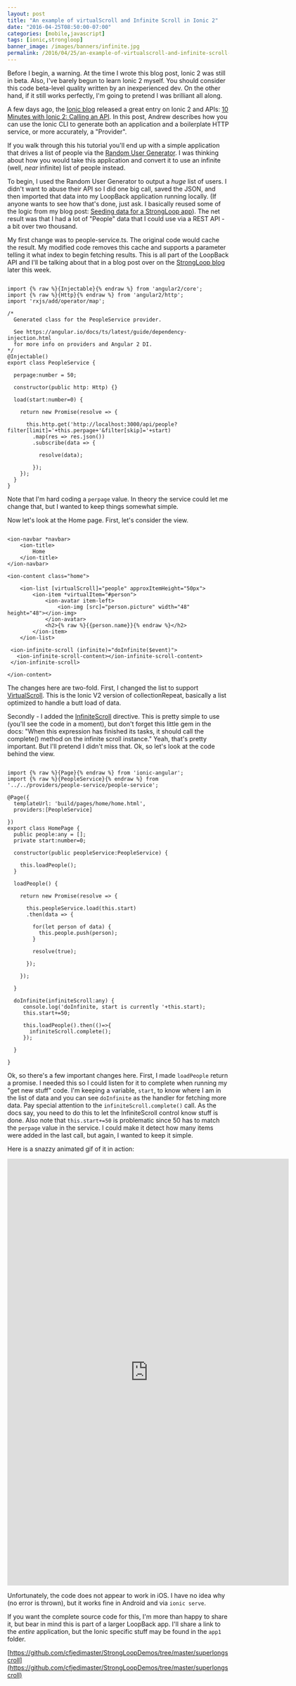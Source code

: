 ```yaml
---
layout: post
title: "An example of virtualScroll and Infinite Scroll in Ionic 2"
date: "2016-04-25T08:50:00-07:00"
categories: [mobile,javascript]
tags: [ionic,strongloop]
banner_image: /images/banners/infinite.jpg
permalink: /2016/04/25/an-example-of-virtualscroll-and-infinite-scroll-in-ionic-2
---
```


Before I begin, a warning. At the time I wrote this blog post, Ionic 2 was still in beta. Also, I've barely begun to learn Ionic 2 myself. You should consider this code beta-level quality written by an inexperienced dev. On the other hand, if it still works perfectly, I'm going to pretend I was brilliant all along.

<!--more-->

A few days ago, the [Ionic blog](http://blog.ionic.io) released a great entry on Ionic 2 and APIs: [10 Minutes with Ionic 2: Calling an API](http://blog.ionic.io/10-minutes-with-ionic-2-calling-an-api/). In this post, Andrew describes how you can use the Ionic CLI to generate both an application and a boilerplate HTTP service, or more accurately, a "Provider". 

If you walk through this his tutorial you'll end up with a simple application that drives a list of people via the [Random User Generator](https://randomuser.me/). I was thinking about how you would take this application and convert it to use an infinite (well, *near* infinite) list of people instead. 

To begin, I used the Random User Generator to output a *huge* list of users. I didn't want to abuse their API so I did one big call, saved the JSON, and then imported that data into my LoopBack application running locally. (If anyone wants to see how that's done, just ask. I basically reused some of the logic from my blog post: [Seeding data for a StrongLoop app](https://www.raymondcamden.com/2016/01/06/seeding-data-for-a-strongloop-app/)). The net result was that I had a lot of "People" data that I could use via a REST API - a bit over two thousand.

My first change was to people-service.ts. The original code would cache the result. My modified code removes this cache and supports a parameter telling it what index to begin fetching results. This is all part of the LoopBack API and I'll be talking about that in a blog post over on the [StrongLoop blog](https://strongloop.com/strongblog/) later this week.

<pre><code class="language-javascript">
import {% raw %}{Injectable}{% endraw %} from 'angular2/core';
import {% raw %}{Http}{% endraw %} from 'angular2/http';
import 'rxjs/add/operator/map';

/*
  Generated class for the PeopleService provider.

  See https://angular.io/docs/ts/latest/guide/dependency-injection.html
  for more info on providers and Angular 2 DI.
*/
@Injectable()
export class PeopleService {

  perpage:number = 50;
  
  constructor(public http: Http) {}

  load(start:number=0) {

    return new Promise(resolve =&gt; {
      
      this.http.get('http://localhost:3000/api/people?filter[limit]='+this.perpage+'&filter[skip]='+start)
        .map(res =&gt; res.json())
        .subscribe(data =&gt; {

          resolve(data);

        });
    });
  }
}
</code></pre>

Note that I'm hard coding a `perpage` value. In theory the service could let me change that, but I wanted to keep things somewhat simple. 

Now let's look at the Home page. First, let's consider the view.

<pre><code class="language-markup">
&lt;ion-navbar *navbar&gt;
	&lt;ion-title&gt;
		Home
	&lt;&#x2F;ion-title&gt;
&lt;&#x2F;ion-navbar&gt;

&lt;ion-content class=&quot;home&quot;&gt;
	
	&lt;ion-list [virtualScroll]=&quot;people&quot; approxItemHeight=&quot;50px&quot;&gt;
		&lt;ion-item *virtualItem=&quot;#person&quot;&gt;
			&lt;ion-avatar item-left&gt;
				&lt;ion-img [src]=&quot;person.picture&quot; width=&quot;48&quot; height=&quot;48&quot;&gt;&lt;&#x2F;ion-img&gt;
			&lt;&#x2F;ion-avatar&gt;
			&lt;h2&gt;{% raw %}{{person.name}}{% endraw %}&lt;&#x2F;h2&gt;
		&lt;&#x2F;ion-item&gt;
	&lt;&#x2F;ion-list&gt;

 &lt;ion-infinite-scroll (infinite)=&quot;doInfinite($event)&quot;&gt;
   &lt;ion-infinite-scroll-content&gt;&lt;&#x2F;ion-infinite-scroll-content&gt;
 &lt;&#x2F;ion-infinite-scroll&gt;
 	
&lt;&#x2F;ion-content&gt;
</code></pre>

The changes here are two-fold. First, I changed the list to support [VirtualScroll](http://ionicframework.com/docs/v2/api/components/virtual-scroll/VirtualScroll/). This is the Ionic V2 version of collectionRepeat, basically a list optimized to handle a butt load of data.

Secondly - I added the [InfiniteScroll](http://ionicframework.com/docs/v2/api/components/infinite-scroll/InfiniteScroll/) directive. This is pretty simple to use (you'll see the code in a moment), but don't forget this little gem in the docs: "When this expression has finished its tasks, it should call the complete() method on the infinite scroll instance." Yeah, that's pretty important. But I'll pretend I didn't miss that. Ok, so let's look at the code behind the view.

<pre><code class="language-javascript">
import {% raw %}{Page}{% endraw %} from &#x27;ionic-angular&#x27;;
import {% raw %}{PeopleService}{% endraw %} from &#x27;..&#x2F;..&#x2F;providers&#x2F;people-service&#x2F;people-service&#x27;;

@Page({
  templateUrl: &#x27;build&#x2F;pages&#x2F;home&#x2F;home.html&#x27;,
  providers:[PeopleService]
  
})
export class HomePage {
  public people:any = [];
  private start:number=0;
  
  constructor(public peopleService:PeopleService) {
    
    this.loadPeople();
  }
  
  loadPeople() {
    
    return new Promise(resolve =&gt; {
      
      this.peopleService.load(this.start)
      .then(data =&gt; {
        
        for(let person of data) {
          this.people.push(person);
        }
        
        resolve(true);
        
      });
            
    });

  }
  
  doInfinite(infiniteScroll:any) {
     console.log(&#x27;doInfinite, start is currently &#x27;+this.start);
     this.start+=50;
     
     this.loadPeople().then(()=&gt;{
       infiniteScroll.complete();
     });
     
  }

}
</code></pre>

Ok, so there's a few important changes here. First, I made `loadPeople` return a promise. I needed this so I could listen for it to complete when running my "get new stuff" code. I'm keeping a variable, `start`, to know where I am in the list of data and you can see `doInfinite` as the handler for fetching more data. Pay special attention to the `infiniteScroll.complete()` call. As the docs say, you need to do this to let the InfiniteScroll control know stuff is done. Also note that `this.start+=50` is problematic since 50 has to match the `perpage` value in the service. I could make it detect how many items were added in the last call, but again, I wanted to keep it simple.

Here is a snazzy animated gif of it in action:

<iframe src='https://gfycat.com/ifr/TediousThoroughGermanwirehairedpointer' frameborder='0' scrolling='no' width='640' height='969.6969696969696' allowfullscreen></iframe>

Unfortunately, the code does not appear to work in iOS. I have no idea why (no error is thrown), but it works fine in Android and via `ionic serve`. 

If you want the complete source code for this, I'm more than happy to share it, but bear in mind this is part of a larger LoopBack app. I'll share a link to the *entire* application, but the Ionic specific stuff may be found in the `app1` folder.

[https://github.com/cfjedimaster/StrongLoopDemos/tree/master/superlongscroll](https://github.com/cfjedimaster/StrongLoopDemos/tree/master/superlongscroll)